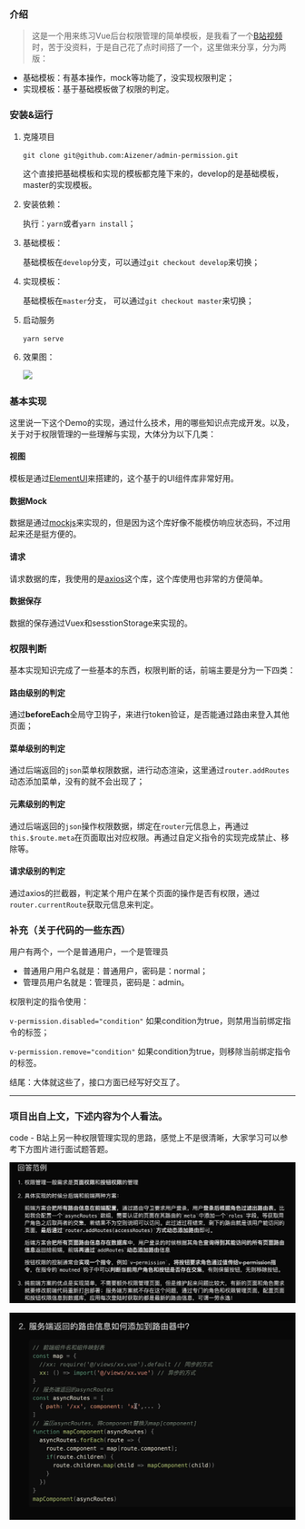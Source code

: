 ### 介绍

> 这是一个用来练习Vue后台权限管理的简单模板，是我看了一个[B站视频](https://www.bilibili.com/video/BV15Q4y1K79c?t=5306)时，苦于没资料，于是自己花了点时间搭了一个，这里做来分享，分为两版：

* 基础模板：有基本操作，mock等功能了，没实现权限判定；
* 实现模板：基于基础模板做了权限的判定。

### 安装&运行

1. 克隆项目

   `git clone git@github.com:Aizener/admin-permission.git`

   这个直接把基础模板和实现的模板都克隆下来的，develop的是基础模板，master的实现模板。

2. 安装依赖：

   执行：`yarn`或者`yarn install`；

3. 基础模板：

   基础模板在`develop`分支，可以通过`git checkout develop`来切换；

4. 实现模板：

   基础模板在`master`分支， 可以通过`git checkout master`来切换；

5. 启动服务

   `yarn serve`

6. 效果图：

   <img src="https://cdn.jsdelivr.net/gh/aizener/my-imgs@master/permission-demo.png" width="1000px" />

### 基本实现

这里说一下这个Demo的实现，通过什么技术，用的哪些知识点完成开发。以及，关于对于权限管理的一些理解与实现，大体分为以下几类：

#### 视图

模板是通过[ElementUI](https://element.eleme.cn/)来搭建的，这个基于的UI组件库非常好用。

#### 数据Mock

数据是通过[mockjs](http://mockjs.com/)来实现的，但是因为这个库好像不能模仿响应状态码，不过用起来还是挺方便的。

#### 请求

请求数据的库，我使用的是[axios](http://www.axios-js.com/)这个库，这个库使用也非常的方便简单。

#### 数据保存

数据的保存通过Vuex和sesstionStorage来实现的。

### 权限判断

基本实现知识完成了一些基本的东西，权限判断的话，前端主要是分为一下四类：

#### 路由级别的判定

通过**beforeEach**全局守卫钩子，来进行token验证，是否能通过路由来登入其他页面；

#### 菜单级别的判定

通过后端返回的`json`菜单权限数据，进行动态渲染，这里通过`router.addRoutes`动态添加菜单，没有的就不会出现了；

#### 元素级别的判定

通过后端返回的`json`操作权限数据，绑定在`router`元信息上，再通过`this.$route.meta`在页面取出对应权限。再通过自定义指令的实现完成禁止、移除等。

#### 请求级别的判定

通过axios的拦截器，判定某个用户在某个页面的操作是否有权限，通过`router.currentRoute`获取元信息来判定。

### 补充（关于代码的一些东西）

用户有两个，一个是普通用户，一个是管理员

- 普通用户用户名就是：普通用户，密码是：normal；
- 管理员用户名就是：管理员，密码是：admin。

权限判定的指令使用：

`v-permission.disabled="condition"` 如果condition为true，则禁用当前绑定指令的标签；

`v-permission.remove="condition"` 如果condition为true，则移除当前绑定指令的标签。

结尾：大体就这些了，接口方面已经写好交互了。

------

### 项目出自上文，下述内容为个人看法。
code - B站上另一种权限管理实现的思路，感觉上不是很清晰，大家学习可以参考下方图片进行面试题答题。

![](src/assets/control-1.png)

![](src/assets/control-2.png)
